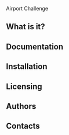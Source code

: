 Airport Challenge

What is it?
------------


Documentation
------------



Installation
------------



Licensing
-----------

Authors
------------


Contacts
------------
